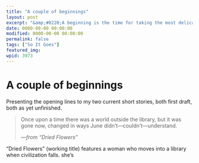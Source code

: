 ```yaml
---
title: "A couple of beginnings"
layout: post
excerpt: "&amp;#8220;A beginning is the time for taking the most delicate care&amp;#8230;&amp;#8221; —Frank Herbert."
date: 0000-00-00 00:00:00
modified: 0000-00-00 00:00:00
permalink: false
tags: ["So It Goes"]
featured_img: 
wpid: 3973
---
```


# A couple of beginnings

Presenting the opening lines to my two current short stories, both first draft, both as yet unfinished.

> Once upon a time there was a world outside the library, but it was gone now, changed in ways June didn’t—couldn’t—understand.
> 
> <cite>—from “Dried Flowers”</cite>

“Dried Flowers” (working title) features a woman who moves into a library when civilization falls. she’s